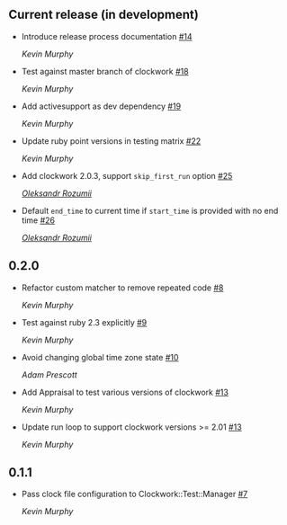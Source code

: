## Current release (in development)

* Introduce release process documentation [#14](https://github.com/kevin-j-m/clockwork-test/pull/14)

  *Kevin Murphy*

* Test against master branch of clockwork [#18](https://github.com/kevin-j-m/clockwork-test/pull/18)

  *Kevin Murphy*

* Add activesupport as dev dependency [#19](https://github.com/kevin-j-m/clockwork-test/pull/19)

  *Kevin Murphy*

* Update ruby point versions in testing matrix [#22](https://github.com/kevin-j-m/clockwork-test/pull/22)

  *Kevin Murphy*

* Add clockwork 2.0.3, support `skip_first_run` option [#25](https://github.com/kevin-j-m/clockwork-test/pull/25)

  *[Oleksandr Rozumii](https://github.com/brain-geek)*

* Default `end_time` to current time if `start_time` is provided with no end time [#26](https://github.com/kevin-j-m/clockwork-test/pull/26)

  *[Oleksandr Rozumii](https://github.com/brain-geek)*

## 0.2.0

* Refactor custom matcher to remove repeated code [#8](https://github.com/kevin-j-m/clockwork-test/pull/8)

  *Kevin Murphy*

* Test against ruby 2.3 explicitly [#9](https://github.com/kevin-j-m/clockwork-test/pull/9)

  *Kevin Murphy*

* Avoid changing global time zone state [#10](https://github.com/kevin-j-m/clockwork-test/pull/10)

  *Adam Prescott*

* Add Appraisal to test various versions of clockwork [#13](https://github.com/kevin-j-m/clockwork-test/pull/13)

  *Kevin Murphy*

* Update run loop to support clockwork versions >= 2.01 [#13](https://github.com/kevin-j-m/clockwork-test/pull/13)

  *Kevin Murphy*

## 0.1.1

* Pass clock file configuration to Clockwork::Test::Manager [#7](https://github.com/kevin-j-m/clockwork-test/pull/7)

  *Kevin Murphy*

